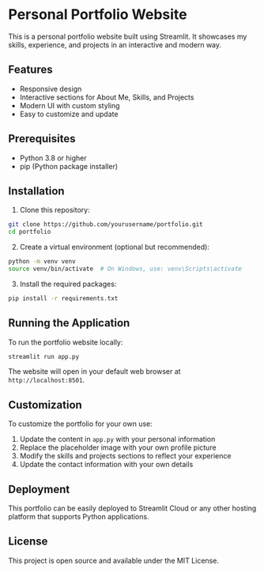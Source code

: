 # Personal Portfolio Website

This is a personal portfolio website built using Streamlit. It showcases my skills, experience, and projects in an interactive and modern way.

## Features

- Responsive design
- Interactive sections for About Me, Skills, and Projects
- Modern UI with custom styling
- Easy to customize and update

## Prerequisites

- Python 3.8 or higher
- pip (Python package installer)

## Installation

1. Clone this repository:
```bash
git clone https://github.com/yourusername/portfolio.git
cd portfolio
```

2. Create a virtual environment (optional but recommended):
```bash
python -m venv venv
source venv/bin/activate  # On Windows, use: venv\Scripts\activate
```

3. Install the required packages:
```bash
pip install -r requirements.txt
```

## Running the Application

To run the portfolio website locally:

```bash
streamlit run app.py
```

The website will open in your default web browser at `http://localhost:8501`.

## Customization

To customize the portfolio for your own use:

1. Update the content in `app.py` with your personal information
2. Replace the placeholder image with your own profile picture
3. Modify the skills and projects sections to reflect your experience
4. Update the contact information with your own details

## Deployment

This portfolio can be easily deployed to Streamlit Cloud or any other hosting platform that supports Python applications.

## License

This project is open source and available under the MIT License. 